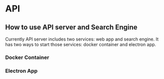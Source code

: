 # API

## How to use API server and Search Engine

Currently API server includes two services: web app and search engine. It has two ways to start those services: docker container and electron app.

### Docker Container

### Electron App
